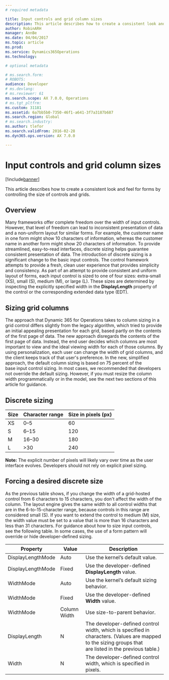 ```yaml
---
# required metadata

title: Input controls and grid column sizes
description: This article describes how to create a consistent look and feel for forms by controlling the size of controls and grids.
author: RobinARH
manager: AnnBe
ms.date: 04/04/2017
ms.topic: article
ms.prod: 
ms.service: Dynamics365Operations
ms.technology: 

# optional metadata

# ms.search.form: 
# ROBOTS: 
audience: Developer
# ms.devlang: 
# ms.reviewer: 61
ms.search.scope: AX 7.0.0, Operations
# ms.tgt_pltfrm: 
ms.custom: 31181
ms.assetid: 6a7bb5b0-7350-46f1-a641-3f7a3187b687
ms.search.region: Global
# ms.search.industry: 
ms.author: tlefor
ms.search.validFrom: 2016-02-28
ms.dyn365.ops.version: AX 7.0.0

---
```


# Input controls and grid column sizes

[!include[banner](../includes/banner.md)]


This article describes how to create a consistent look and feel for forms by controlling the size of controls and grids.

Overview
--------

Many frameworks offer complete freedom over the width of input controls. However, that level of freedom can lead to inconsistent presentation of data and a non-uniform layout for similar forms. For example, the customer name in one form might show 10 characters of information, whereas the customer name in another form might show 20 characters of information. To provide streamlined, easy-to-read interfaces, discrete sizing helps guarantee consistent presentation of data. The introduction of discrete sizing is a significant change to the basic input controls. The control framework attempts to provide a fresh, clean user experience that provides simplicity and consistency. As part of an attempt to provide consistent and uniform layout of forms, each input control is sized to one of four sizes: extra-small (XS), small (S), medium (M), or large (L). These sizes are determined by inspecting the explicitly specified width in the **DisplayLength** property of the control or the corresponding extended data type (EDT).

## Sizing grid columns
The approach that Dynamic 365 for Operations takes to column sizing in a grid control differs slightly from the legacy algorithm, which tried to provide an initial appealing presentation for each grid, based partly on the contents of the first page of data. The new approach disregards the contents of the first page of data. Instead, the end user decides which columns are most important to view and the ideal viewing width for each of those columns. By using personalization, each user can change the width of grid columns, and the client keeps track of that user's preference. In the new, simplified approach, the default column sizing is based on 75 percent of the base input control sizing. In most cases, we recommended that developers not override the default sizing. However, if you must resize the column width programmatically or in the model, see the next two sections of this article for guidance.

## Discrete sizing
| Size | Character range | Size in pixels (px) |
|------|-----------------|---------------------|
| XS   | 0–5             | 60                  |
| S    | 6–15            | 120                 |
| M    | 16–30           | 180                 |
| L    | &gt;30          | 240                 |

**Note:** The explicit number of pixels will likely vary over time as the user interface evolves. Developers should not rely on explicit pixel sizing.

## Forcing a desired discrete size
As the previous table shows, if you change the width of a grid-hosted control from 6 characters to 15 characters, you don't affect the width of the column. The layout engine gives the same width to all control widths that are in the 6-to-15-character range, because controls in this range are considered small (S). If you want to extend the control to medium (M) size, the width value must be set to a value that is more than 16 characters and less than 31 characters. For guidance about how to size input controls, see the following table. In some cases, the use of a form pattern will override or hide developer-defined sizing.

| Property          | Value        | Description                                                                                                                                            |
|-------------------|--------------|--------------------------------------------------------------------------------------------------------------------------------------------------------|
| DisplayLengthMode | Auto         | Use the kernel’s default value.                                                                                                                        |
| DisplayLengthMode | Fixed        | Use the developer-defined **DisplayLength** value.                                                                                                     |
| WidthMode         | Auto         | Use the kernel’s default sizing behavior.                                                                                                              |
| WidthMode         | Fixed        | Use the developer-defined **Width** value.                                                                                                             |
| WidthMode         | Column Width | Use size-to-parent behavior.                                                                                                                           |
| DisplayLength     | N            | The developer-defined control width, which is specified in characters. (Values are mapped to the sizing groups that are listed in the previous table.) |
| Width             | N            | The developer-defined control width, which is specified in pixels.                                                                                     |





